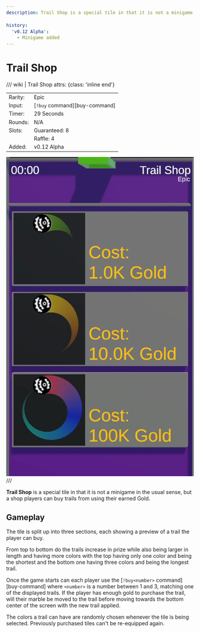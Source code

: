 ```yaml
---
description: Trail Shop is a special tile in that it is not a minigame in the usual sense, but a shop players can buy trails from using their earned Gold.

history:
  'v0.12 Alpha':
    - Minigame added
---
```


# Trail Shop

/// wiki | Trail Shop
    attrs: {class: 'inline end'}

|         |                               |
|---------|-------------------------------|
| Rarity: | Epic                          |
| Input:  | [`!buy` command][buy-command] |
| Timer:  | 29 Seconds                    |
| Rounds: | N/A                           |
| Slots:  | Guaranteed: 8                 |
|         | Raffle: 4                     |
| Added:  | v0.12 Alpha                   |

![trail-shop](../../assets/images/minigames/twitch/trail-shop.png)
///

**Trail Shop** is a special tile in that it is not a minigame in the usual sense, but a shop players can buy trails from using their earned Gold.

## Gameplay

The tile is split up into three sections, each showing a preview of a trail the player can buy.

From top to bottom do the trails increase in prize while also being larger in length and having more colors with the top having only one color and being the shortest and the bottom one having three colors and being the longest trail.

Once the game starts can each player use the [`!buy<number>` command][buy-command] where `<number>` is a number between 1 and 3, matching one of the displayed trails. If the player has enough gold to purchase the trail, will their marble be moved to the trail before moving towards the bottom center of the screen with the new trail applied.

The colors a trail can have are randomly chosen whenever the tile is being selected. Previously purchased tiles can't be re-equipped again.